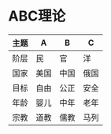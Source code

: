 # ABC理论
|主题|A|B|C|
|----|----|----|----|
|阶层|民|官|洋|
|国家|美国|中国|俄国|
|目标|自由|公正|安全|
|年龄|婴儿|中年|老年|
|宗教|道教|儒教|马列|

